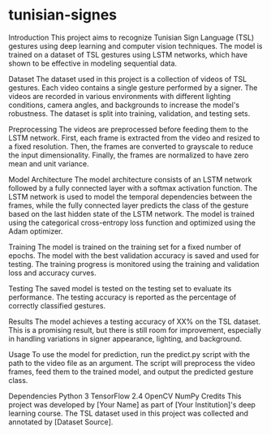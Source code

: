 # tunisian-signes
Introduction
This project aims to recognize Tunisian Sign Language (TSL) gestures using deep learning and computer vision techniques. The model is trained on a dataset of TSL gestures using LSTM networks, which have shown to be effective in modeling sequential data.

Dataset
The dataset used in this project is a collection of videos of TSL gestures. Each video contains a single gesture performed by a signer. The videos are recorded in various environments with different lighting conditions, camera angles, and backgrounds to increase the model's robustness. The dataset is split into training, validation, and testing sets.

Preprocessing
The videos are preprocessed before feeding them to the LSTM network. First, each frame is extracted from the video and resized to a fixed resolution. Then, the frames are converted to grayscale to reduce the input dimensionality. Finally, the frames are normalized to have zero mean and unit variance.

Model Architecture
The model architecture consists of an LSTM network followed by a fully connected layer with a softmax activation function. The LSTM network is used to model the temporal dependencies between the frames, while the fully connected layer predicts the class of the gesture based on the last hidden state of the LSTM network. The model is trained using the categorical cross-entropy loss function and optimized using the Adam optimizer.

Training
The model is trained on the training set for a fixed number of epochs. The model with the best validation accuracy is saved and used for testing. The training progress is monitored using the training and validation loss and accuracy curves.

Testing
The saved model is tested on the testing set to evaluate its performance. The testing accuracy is reported as the percentage of correctly classified gestures.

Results
The model achieves a testing accuracy of XX% on the TSL dataset. This is a promising result, but there is still room for improvement, especially in handling variations in signer appearance, lighting, and background.

Usage
To use the model for prediction, run the predict.py script with the path to the video file as an argument. The script will preprocess the video frames, feed them to the trained model, and output the predicted gesture class.

Dependencies
Python 3
TensorFlow 2.4
OpenCV
NumPy
Credits
This project was developed by [Your Name] as part of [Your Institution]'s deep learning course. The TSL dataset used in this project was collected and annotated by [Dataset Source].
